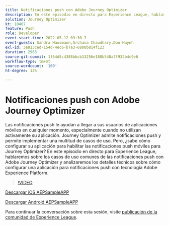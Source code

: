 ```yaml
---
title: Notificaciones push con Adobe Journey Optimizer
description: En este episodio en directo para Experience League, hablamos sobre los casos de uso comunes de las notificaciones push con Adobe Journey Optimizer y descubra los detalles técnicos sobre cómo configurar una aplicación para notificaciones push con tecnología Adobe Experience Platform.
solution: Journey Optimizer
kt: 10407
feature: Push
role: Developer
event-start-time: 2022-05-12 09:30-7
event-guests: Sandra Hausmann,Archana Chaudhary,Don Huynh
exl-id: 3e813ced-154d-4ec6-b7a3-6800b814f123
duration: 2963
source-git-commit: 1f64d5c4388bbcb13256e188b540a7f932b4c9e6
workflow-type: tm+mt
source-wordcount: '169'
ht-degree: 12%

---
```


# Notificaciones push con Adobe Journey Optimizer

Las notificaciones push le ayudan a llegar a sus usuarios de aplicaciones móviles en cualquier momento, especialmente cuando no utilizan activamente su aplicación. Journey Optimizer admite notificaciones push y permite implementar una multitud de casos de uso. Pero, ¿sabe cómo configurar su aplicación para habilitar las notificaciones push móviles para Journey Optimizer? En este episodio en directo para Experience League, hablaremos sobre los casos de uso comunes de las notificaciones push con Adobe Journey Optimizer y analizaremos los detalles técnicos sobre cómo configurar una aplicación para notificaciones push con tecnología Adobe Experience Platform.

>[!VIDEO](https://video.tv.adobe.com/v/342810/?quality=12&learn=on)

[Descargar iOS AEPSampleAPP](https://github.com/adobe/aepsdk-sample-app-ios)

[Descargar Android AEPSampleAPP](https://github.com/adobe/aepsdk-sample-app-android)

Para continuar la conversación sobre esta sesión, visite [publicación de la comunidad de Experience League](https://experienceleaguecommunities.adobe.com/t5/journey-optimizer-discussions/experience-league-live-post-session-discussion-push/td-p/451869).

